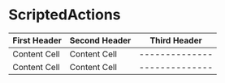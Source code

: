 # ScriptedActions

| First Header  | Second Header | Third Header |
| ------------- | ------------- |--------------|
| Content Cell  | Content Cell  |--------------|
| Content Cell  | Content Cell  |--------------|
